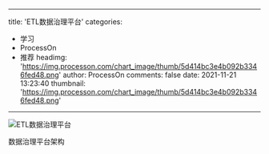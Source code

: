 
---
title: 'ETL数据治理平台'
categories: 
 - 学习
 - ProcessOn
 - 推荐
headimg: 'https://img.processon.com/chart_image/thumb/5d414bc3e4b092b3346fed48.png'
author: ProcessOn
comments: false
date: 2021-11-21 13:23:40
thumbnail: 'https://img.processon.com/chart_image/thumb/5d414bc3e4b092b3346fed48.png'
---

<div>   
<img class="thumb" alt="ETL数据治理平台" src="https://img.processon.com/chart_image/thumb/5d414bc3e4b092b3346fed48.png" referrerpolicy="no-referrer">
<p>数据治理平台架构</p>  
</div>
            
